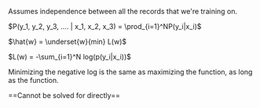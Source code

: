 
Assumes independence between all the records  that we're training on.

$P(y_1, y_2, y_3, .... | x_1, x_2, x_3) = \prod_{i=1}^NP(y_i|x_i)$

$\hat{w} = \underset{w}{min} L(w)$

$L(w) = -\sum_{i=1}^N log(p(y_i|x_i))$

Minimizing the negative log is the same as maximizing the function, as long as the function.

==Cannot be solved for directly==

